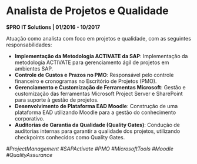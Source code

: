# Analista de Projetos e Qualidade

**SPRO IT Solutions | 01/2016 - 10/2017**

Atuação como analista com foco em projetos e qualidade, com as seguintes responsabilidades:

- **Implementação da Metodologia ACTIVATE da SAP**: Implementação da metodologia ACTIVATE para gerenciamento ágil de projetos em ambientes SAP.
- **Controle de Custos e Prazos no PMO**: Responsável pelo controle financeiro e cronogramas no Escritório de Projetos (PMO).
- **Gerenciamento e Customização de Ferramentas Microsoft**: Gestão e customização das ferramentas Microsoft Project Server e SharePoint para suporte à gestão de projetos.
- **Desenvolvimento de Plataforma EAD Moodle**: Construção de uma plataforma EAD utilizando Moodle para a gestão do conhecimento corporativo.
- **Auditorias de Garantia da Qualidade (Quality Gates)**: Condução de auditorias internas para garantir a qualidade dos projetos, utilizando checkpoints conhecidos como Quality Gates.

*#ProjectManagement #SAPActivate #PMO #MicrosoftTools #Moodle #QualityAssurance*
